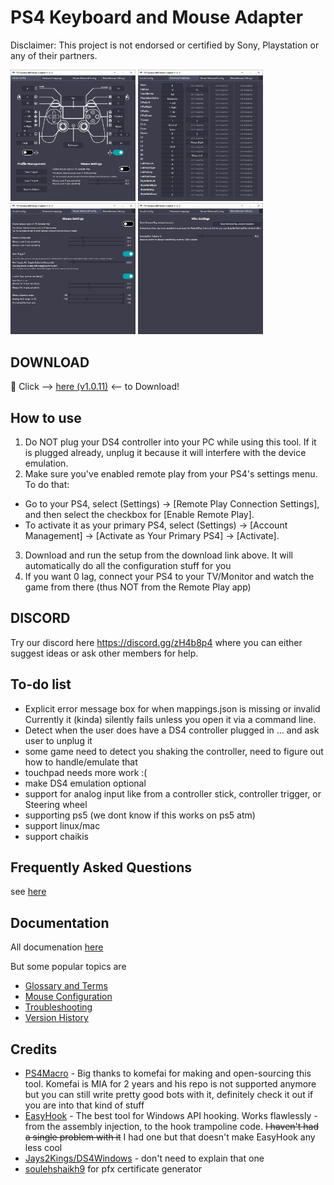 # PS4 Keyboard and Mouse Adapter 
Disclaimer: This project is not endorsed or certified by Sony, Playstation or any of their partners.


<a href="documentation/example-ui-1.png" target="_blank"><img src="documentation/example-ui-1.png" alt="example UI Tab 1" width="200"/></a>
<a href="documentation/example-ui-2.png" target="_blank"><img src="documentation/example-ui-2.png" alt="example UI Tab 2" width="200"/></a>
<a href="documentation/example-ui-3.png" target="_blank"><img src="documentation/example-ui-3.png" alt="example UI Tab 3" width="200"/></a>
<a href="documentation/example-ui-4.png" target="_blank"><img src="documentation/example-ui-4.png" alt="example UI Tab 4" width="200"/></a>


## DOWNLOAD
:rocket: Click --> [here (v1.0.11)](https://github.com/starshinata/PS4-Keyboard-and-Mouse-Adapter/releases/download/1.0.11/Setup.exe) <-- to Download!


## How to use
1. Do NOT plug your DS4 controller into your PC while using this tool. If it is plugged already, unplug it because it will interfere with the device emulation.
2. Make sure you've enabled remote play from your PS4's settings menu. To do that:
  * Go to your PS4, select (Settings) -> [Remote Play Connection Settings], and then select the checkbox for [Enable Remote Play].
  * To activate it as your primary PS4, select  (Settings) -> [Account Management] -> [Activate as Your Primary PS4] -> [Activate].
3. Download and run the setup from the download link above. It will automatically do all the configuration stuff for you
4. If you want 0 lag, connect your PS4 to your TV/Monitor and watch the game from there (thus NOT from the Remote Play app)


## DISCORD
Try our discord here https://discord.gg/zH4b8p4 where you can either suggest ideas or ask other members for help.


## To-do list
* Explicit error message box for when mappings.json is missing or invalid <br> Currently it (kinda) silently fails unless you open it via a command line.
* Detect when the user does have a DS4 controller plugged in ... and ask user to unplug it
* some game need to detect you shaking the controller, need to figure out how to handle/emulate that
* touchpad needs more work :(
* make DS4 emulation optional
* support for analog input like from a controller stick, controller trigger, or Steering wheel
* supporting ps5 (we dont know if this works on ps5 atm)
* support linux/mac 
* support chaikis


## Frequently Asked Questions
see [here](documentation/frequently-asked-questions.md)


## Documentation
All documenation [here](documentation/)

But some popular topics are
* [Glossary and Terms](documentation/glossary-and-terms.md)
* [Mouse Configuration](documentation/mouse-configuration.md)
* [Troubleshooting](documentation/troubleshooting.md)
* [Version History](documentation/version-history.md)



## Credits

- [PS4Macro](https://github.com/komefai/PS4Macro) - Big thanks to komefai for making and open-sourcing this tool. Komefai is MIA for 2 years and his repo is not supported anymore but you can still write pretty good bots with it, definitely check it out if you are into that kind of stuff
- [EasyHook](https://easyhook.github.io) - The best tool for Windows API hooking. Works flawlessly - from the assembly injection, to the hook trampoline code. ~~I haven't had a single problem with it~~ I had one but that doesn't make EasyHook any less cool
- [Jays2Kings/DS4Windows](https://github.com/Jays2Kings/DS4Windows) - don't need to explain that one
- [soulehshaikh9](https://github.com/soulehshaikh99/self-signed-certificate-generator) for pfx certificate generator

